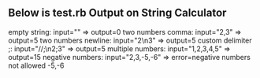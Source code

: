 ## Below is test.rb Output on String Calculator
empty string: input="" => output=0
two numbers comma: input="2,3" => output=5
two numbers newline: input="2\n3" => output=5
custom delimiter ;: input="//;\n2;3" => output=5
multiple numbers: input="1,2,3,4,5" => output=15
negative numbers: input="2,3,-5,-6" => error=negative numbers not allowed -5,-6
